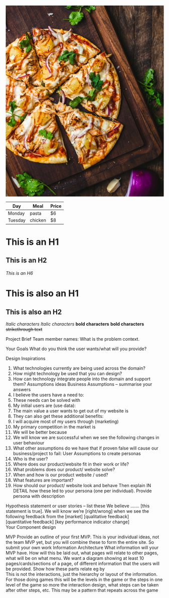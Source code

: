 ![alt text](Hawaiian.jpg)

| Day     | Meal    | Price |
| --------|---------|-------|
| Monday  | pasta   | $6    |
| Tuesday | chicken | $8    |

# This is an H1
## This is an H2
###### This is an H6

This is also an H1
==================

This is also an H2
------------------

*Italic characters* 
_Italic characters_
**bold characters**
__bold characters__
~~strikethrough text~~

Project Brief 
Team member names: 
What is the problem context. 
 
Your Goals
What do you think the user wants/what will you provide?

Design Inspirations
1.	What technologies currently are being used across the domain? 
2.	How might technology be used that you can design?
3.	How can technology integrate people into the domain and support them? 
Assumptions ideas
Business Assumptions – summarise your answers
1.	I believe the users have a need to:
2.	These needs can be solved with
3.	My initial users are (use data):
4.	The main value a user wants to get out of my website is
5.	They can also get these additional benefits:
6.	I will acquire most of my users through (marketing)
7.	My primary competition in the market is
8.	We will be better because
9.	We will know we are successful when we see the following changes in user behaviour
10.	What other assumptions do we have that if proven false will cause our business/project to fail:
User Assumptions  to create personas
1.	Who is the user?
2.	Where does our product/website fit in their work or life? 
3.	What problems does our product/ website solve?
4.	When and how is our product website / used?
5.	What features are important? 
6.	How should our product/ website look and behave
Then explain IN DETAIL how these led to your persona  (one per individual). Provide persona with description

Hypothesis statement or user stories – list these
We believe ……. [this statement is true].
We will know we’re [right/wrong] when we see the following feedback from the [market] 
[qualitative feedback]   
[quantitative feedback]
[key performance indicator change]  
Your Component design

MVP 
Provide an outline of your first MVP. This is your individual ideas, not the team MVP yet, but you will combine these to form the entire site. So submit your own work
Information Architecture
What information will your MVP have. How will this be laid out, what pages will relate to other pages, what will be on what menu. We want a diagram showing at least 10 pages/cards/sections of a page, of different information that the users will be provided. Show how these parts relate eg by  
This is not the interactions, just the hierarchy or layout of the information.
For those doing games this will be the levels in the game or the steps in one level of the game so more the interaction design, what steps can be taken after other steps, etc. This may be a pattern that repeats across the game




